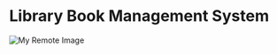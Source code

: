 # Library Book Management System


![My Remote Image](https://www.dropbox.com/s/.../my-remote-image.jpg?dl=0)